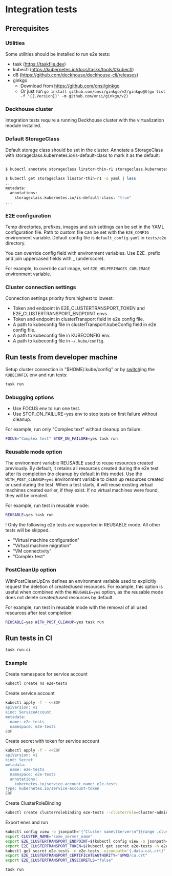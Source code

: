 # Integration tests

## Prerequisites

### Utilities

Some utilities should be installed to run e2e tests:

- task (https://taskfile.dev)
- kubectl (https://kubernetes.io/docs/tasks/tools/#kubectl)
- d8 (https://github.com/deckhouse/deckhouse-cli/releases)
- ginkgo
  - Download from https://github.com/onsi/ginkgo
  - Or just run `go install github.com/onsi/ginkgo/v2/ginkgo@$(go list -f '{{.Version}}' -m github.com/onsi/ginkgo/v2)`

### Deckhouse cluster

Integration tests require a running Deckhouse cluster with the virtualization module installed.

### Default StorageClass

Default storage class should be set in the cluster. Annotate a StorageClass with
storageclass.kubernetes.io/is-default-class to mark it as the default:

```bash

$ kubectl annotate storageclass linstor-thin-r1 storageclass.kubernetes.io/is-default-class=true

$ kubectl get storageclass linstor-thin-r1 -o yaml | less
...
metadata:
  annotations:
    storageclass.kubernetes.io/is-default-class: "true"
...
```

### E2E configuration

Temp directories, prefixes, images and ssh settings can be set in the
YAML configuration file.
Path to custom file can be set with the `E2E_CONFIG` environment variable.
Default config file is `default_config.yaml` in `tests/e2e` directory.

You can override config field with environment variables. Use E2E_ prefix and join uppercased fields with _ (underscore).

For example, to override curl image, set `E2E_HELPERIMAGES_CURLIMAGE` environment variable.

### Cluster connection settings

Connection settings priority from highest to lowest:

- Token and endpoint in E2E_CLUSTERTRANSPORT_TOKEN and E2E_CLUSTERTRANSPORT_ENDPOINT envs.
- Token and endpoint in clusterTransport field in e2e config file.
- A path to kubeconfig file in clusterTransport.kubeConfig field in e2e config file.
- A path to kubeconfig file in KUBECONFIG env.
- A path to kubeconfig file in `~/.kube/config`.


## Run tests from developer machine

Setup cluster connection in "$HOME/.kube/config" or by [switch](https://github.com/danielfoehrKn/kubeswitch)ing the `KUBECONFIG` env and run tests:

```bash
task run
```

### Debugging options

- Use FOCUS env to run one test.
- Use STOP_ON_FAILURE=yes env to stop tests on first failure without cleanup.

For example, run only "Complex text" without cleanup on failure:
```bash
FOCUS="Complex test" STOP_ON_FAILURE=yes task run
```

### Reusable mode option

The environment variable REUSABLE used to reuse resources created previously.
By default, it retains all resources created during the e2e test after its completion (no cleanup by default in this mode).
Use the `WITH_POST_CLEANUP=yes` environment variable to clean up resources created or used during the test.
When a test starts, it will reuse existing virtual machines created earlier, if they exist.
If no virtual machines were found, they will be created.

For example, run test in reusable mode:
```bash
REUSABLE=yes task run
```

! Only the following e2e tests are supported in REUSABLE mode. All other tests will be skipped.
- "Virtual machine configuration"
- "Virtual machine migration"
- "VM connectivity"
- "Complex test"

### PostCleanUp option

WithPostCleanUpEnv defines an environment variable used to explicitly request the deletion of created/used resources.
For example, this option is useful when combined with the `REUSABLE=yes` option,
as the reusable mode does not delete created/used resources by default.

For example, run test in reusable mode with the removal of all used resources after test completion:
```bash
REUSABLE=yes WITH_POST_CLEANUP=yes task run
```

## Run tests in CI
```bash
task run:ci
```

### Example
Create namespace for service account
```bash
kubectl create ns e2e-tests
```
Create service account
```bash
kubectl apply -f - <<EOF
apiVersion: v1
kind: ServiceAccount
metadata:
  name: e2e-tests
  namespace: e2e-tests
EOF
```
Create secret with token for service account
```bash
kubectl apply -f - <<EOF
apiVersion: v1
kind: Secret
metadata:
  name: e2e-tests
  namespace: e2e-tests
  annotations:
    kubernetes.io/service-account.name: e2e-tests
type: kubernetes.io/service-account-token
EOF
```
Create ClusterRoleBinding 
```bash
kubectl create clusterrolebinding e2e-tests --clusterrole=cluster-admin --serviceaccount=e2e-tests:e2e-tests
```
Export envs and run
```bash
kubectl config view -o jsonpath='{"Cluster name\tServer\n"}{range .clusters[*]}{.name}{"\t"}{.cluster.server}{"\n"}{end}'
export CLUSTER_NAME="some_server_name"
export E2E_CLUSTERTRANSPORT_ENDPOINT=$(kubectl config view -o jsonpath="{.clusters[?(@.name==\"$CLUSTER_NAME\")].cluster.server}")
export E2E_CLUSTERTRANSPORT_TOKEN=$(kubectl get secret e2e-tests -n e2e-tests -ojsonpath='{.data.token}' | base64 -d)
kubectl get secret e2e-tests -n e2e-tests -ojsonpath='{.data.ca\.crt}' | base64 -d > ca.crt
export E2E_CLUSTERTRANSPORT_CERTIFICATEAUTHORITY="$PWD/ca.crt"
export E2E_CLUSTERTRANSPORT_INSECURETLS="false"

task run
```
